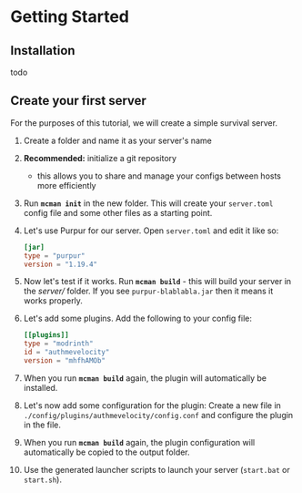 # Getting Started

## Installation

todo

## Create your first server

For the purposes of this tutorial, we will create a simple survival server.

1. Create a folder and name it as your server's name

2. **Recommended:** initialize a git repository
   - this allows you to share and manage your configs between hosts more efficiently 

3. Run **`mcman init`** in the new folder. This will create your `server.toml` config file and some other files as a starting point.

4. Let's use Purpur for our server. Open `server.toml` and edit it like so:

    ```toml
    [jar]
    type = "purpur"
    version = "1.19.4"
    ```

5. Now let's test if it works. Run **`mcman build`** - this will build your server in the *server/* folder. If you see `purpur-blablabla.jar` then it means it works properly.

6. Let's add some plugins. Add the following to your config file:

    ```toml
    [[plugins]]
    type = "modrinth"
    id = "authmevelocity"
    version = "mhfhAMOb"
    ```

7. When you run **`mcman build`** again, the plugin will automatically be installed.

8. Let's now add some configuration for the plugin: Create a new file in `./config/plugins/authmevelocity/config.conf` and configure the plugin in the file.

9. When you run **`mcman build`** again, the plugin configuration will automatically be copied to the output folder.

10. Use the generated launcher scripts to launch your server (`start.bat` or `start.sh`).
